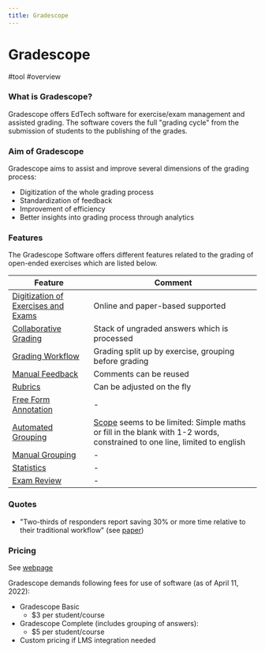 ```yaml
---
title: Gradescope
---
```


# Gradescope

#tool #overview

### What is Gradescope?

Gradescope offers EdTech software for exercise/exam management and assisted grading. The software covers the full "grading cycle" from the submission of students to the publishing of the grades.

### Aim of Gradescope

Gradescope aims to assist and improve several dimensions of the grading process:

- Digitization of the whole grading process
- Standardization of feedback
- Improvement of efficiency
- Better insights into grading process through analytics

### Features

The Gradescope Software offers different features related to the grading of open-ended exercises which are listed below.

| Feature                                                                              | Comment                                                                                                                                                        |
| ------------------------------------------------------------------------------------ | -------------------------------------------------------------------------------------------------------------------------------------------------------------- |
| [Digitization of Exercises and Exams](research/features/definitions/digitization.md) | Online and paper-based supported                                                                                                                               |
| [Collaborative Grading](research/features/definitions/collaboration.md)              | Stack of ungraded answers which is processed                                                                                                                   |
| [Grading Workflow](research/features/definitions/grading-workflow.md)                | Grading split up by exercise, grouping before grading                                                                                                          |
| [Manual Feedback](research/features/definitions/manual-feedback.md)                  | Comments can be reused                                                                                                                                         |
| [Rubrics](research/features/definitions/rubrics.md)                                  | Can be adjusted on the fly                                                                                                                                     |
| [Free Form Annotation](research/features/definitions/free-form-annotation.md)        | -                                                                                                                                                              |
| [Automated Grouping](research/features/definitions/automated-grouping.md)            | [Scope](research/features/feature-scope.md) seems to be limited: Simple maths or fill in the blank with 1-2 words, constrained to one line, limited to english |
| [Manual Grouping](research/features/definitions/manual-grouping.md)                  | -                                                                                                                                                              |
| [Statistics](research/features/definitions/statistics.md)                            | -                                                                                                                                                              |
| [Exam Review](research/features/definitions/exam-review.md)                          | -                                                                                                                                                              |

### Quotes

- "Two-thirds of responders report saving 30% or more time relative to their traditional workflow" (see [paper](research/tools/documents/Gradescope-2017.pdf))

### Pricing

See [webpage](https://www.gradescope.com/pricing)

Gradescope demands following fees for use of software (as of April 11, 2022):

- Gradescope Basic
  - $3 per student/course
- Gradescope Complete (includes grouping of answers):
  - $5 per student/course
- Custom pricing if LMS integration needed
